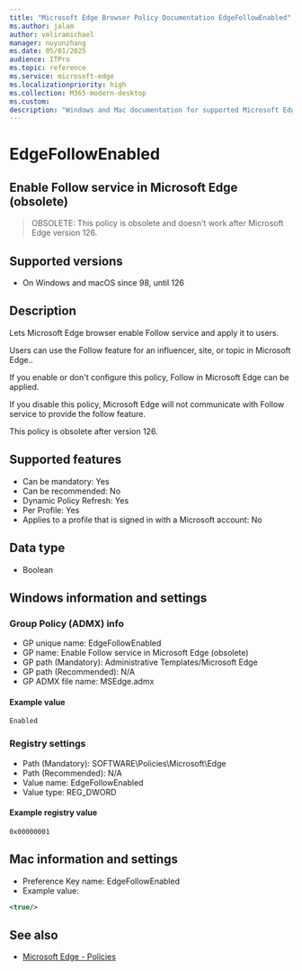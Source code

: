 ```yaml
---
title: "Microsoft Edge Browser Policy Documentation EdgeFollowEnabled"
ms.author: jalam
author: vmliramichael
manager: nuyunzhang
ms.date: 05/01/2025
audience: ITPro
ms.topic: reference
ms.service: microsoft-edge
ms.localizationpriority: high
ms.collection: M365-modern-desktop
ms.custom:
description: "Windows and Mac documentation for supported Microsoft Edge Browser policy: Enable Follow service in Microsoft Edge (obsolete)"
---
```


<!--THIS FILE IS AUTOMATICALLY GENERATED. MANUAL CHANGES WILL BE OVERWRITTEN.-->
<!--Please contact the Microsoft Edge Manageability team with any questions.-->

# EdgeFollowEnabled

## Enable Follow service in Microsoft Edge (obsolete)
> OBSOLETE: This policy is obsolete and doesn't work after Microsoft Edge version 126.

## Supported versions

- On Windows and macOS since 98, until 126

## Description

Lets Microsoft Edge browser enable Follow service and apply it to users.

Users can use the Follow feature for an influencer, site, or topic in Microsoft Edge..

If you enable or don't configure this policy, Follow in Microsoft Edge can be applied.

If you disable this policy, Microsoft Edge will not communicate with Follow service to provide the follow feature.

This policy is obsolete after version 126.

## Supported features

- Can be mandatory: Yes
- Can be recommended: No
- Dynamic Policy Refresh: Yes
- Per Profile: Yes
- Applies to a profile that is signed in with a Microsoft account: No

## Data type

- Boolean

## Windows information and settings

### Group Policy (ADMX) info

- GP unique name: EdgeFollowEnabled
- GP name: Enable Follow service in Microsoft Edge (obsolete)
- GP path (Mandatory): Administrative Templates/Microsoft Edge
- GP path (Recommended): N/A
- GP ADMX file name: MSEdge.admx

#### Example value

```
Enabled
```

### Registry settings

- Path (Mandatory): SOFTWARE\Policies\Microsoft\Edge
- Path (Recommended): N/A
- Value name: EdgeFollowEnabled
- Value type: REG_DWORD

#### Example registry value

```
0x00000001
```


## Mac information and settings

- Preference Key name: EdgeFollowEnabled
- Example value:

```xml
<true/>
```

## See also
- [Microsoft Edge - Policies](../microsoft-edge-policies.md)
